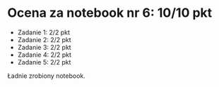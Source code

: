 # Ocena za notebook nr 6: 10/10 pkt 
* Zadanie 1: 2/2 pkt
* Zadanie 2: 2/2 pkt
* Zadanie 3: 2/2 pkt
* Zadanie 4: 2/2 pkt
* Zadanie 5: 2/2 pkt

Ładnie zrobiony notebook.
